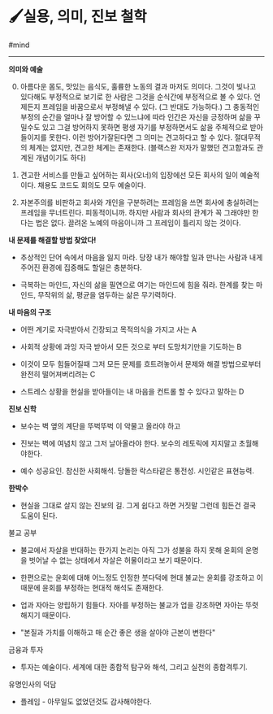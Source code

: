 # 🖌실용, 의미, 진보 철학

#mind


---

**의미와 예술**

0. 아름다운 몸도, 맛있는 음식도, 훌륭한 노동의 결과 마저도 의미다. 그것이 빛나고 있다해도 부정적으로 보기로 한 사람은 그것을 순식간에 부정적으로 볼 수 있다. 언제든지 프레임을 바꿈으로서 부정해낼 수 있다. (그 반대도 가능하다.) 그 충동적인 부정의 순간을 얼마나 잘 방어할 수 있느냐에 따라 인간은 자신을 긍정하며 삶을 꾸밀수도 있고 그걸 방어하지 못하면 평생 자기를 부정하면서도 삶을 주체적으로 받아들이지를 못한다. 이런 방어가잘된다면 그 의미는 견고하다고 할 수 있다. 절대무적의 체계는 없지만, 견고한 체계는 존재한다. (블랙스완 저자가 말했던 견고함과도 관계된 개념이기도 하다)

1. 견고한 서비스를 만들고 싶어하는 회사(오너)의 입장에선 모든 회사의  일이 예술적이다. 채용도 코드도 회의도 모두 예술이다.

2. 자본주의를 비판하고 회사와 개인을 구분하려는 프레임을 쓰면 회사에 충실하려는 프레임을 무너트린다. 피동적이니까. 하지만 사람과 회사의 관계가 꼭 그래야만 한다는 법은 없다. 끌려온 노예의 마음이니까 그 프레임이 틀리지 않는 것이다.



**내 문제를 해결할 방법 찾았다!**

* 추상적인 단어 속에서 마음을 잃지 마라. 당장 내가 해야할 일과 만나는 사람과 내게 주어진 환경에 집중해도 할일은 충분하다.

* 극복하는 마인드, 자신의 삶을 필연으로 여기는 마인드에 힘을 줘라. 한계를 찾는 마인드, 무작위의 삶, 평균을 염두하는 삶은 무기력하다. 



**내 마음의 구조**

* 어떤 계기로 자극받아서 긴장되고 목적의식을 가지고 사는 A

* 사회적 상황에 과잉 자극 받아서 모든 것으로 부터 도망치기만을 기도하는 B

* 이것이 모두 힘들어질때 그저 모든 문제를 흐트려놓아서 문제와 해결 방법으로부터 완전히 떨어져버리려는 C

* 스트레스 상황을 현실을 받아들이는 내 마음을 컨트롤 할 수 있다고 말하는 D



**진보 신학**

* 보수는 벽 옆의 계단을 뚜벅뚜벅 이 악물고 올라야 하고

* 진보는 벽에 여념치 않고 그저 날아올라야 한다. 보수의 레토릭에 지지말고 초월해야한다.

* 예수 성공요인. 참신한 사회해석. 당돌한 락스타같은 통전성. 시인같은 표현능력. 



**한박수**

*  현실을 그대로 살지 않는 진보의 길. 그게 쉽다고 하면 거짓말 그런데 힘든건 결국 도움이 된다.



불교 공부

* 불교에서 자살을 반대하는 한가지 논리는 아직 그가 성불을 하지 못해 윤회의 운명을 벗어날 수 없는 상태에서 자살은 허물이라고 보기 때문이다.

* 한편으로는 윤회에 대해 어느정도 인정한 붓다덕에 현대 불교는 윤회를 강조하고 이때문에 윤회를 부정하는 현대적 해석도 존재한다.

* 업과 자아는 양립하기 힘들다. 자아를 부정하는 불교가 업을 강조하면 자아는 뚜렷해지기 때문이다.

* "본질과 가치를 이해하고 매 순간 좋은 생을 살아야 근본이 변한다"



금융과 투자

* 투자는 예술이다. 세계에 대한 종합적 탐구와 해석, 그리고 실천의 종합격투기.



유명인사의 덕담

 * 플레임 - 아무일도 없었던것도 감사해야한다.
